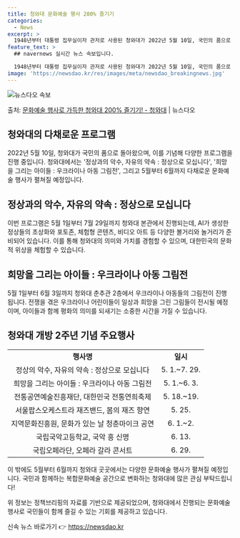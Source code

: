 ```yaml
---
title: 청와대 문화예술 행사 200% 즐기기
categories:
  - News
excerpt: >
  1948년부터 대통령 집무실이자 관저로 사용된 청와대가 2022년 5월 10일, 국민의 품으로 돌아왔습니다.…
feature_text: >
  ## navernews 실시간 뉴스 속보입니다.

  1948년부터 대통령 집무실이자 관저로 사용된 청와대가 2022년 5월 10일, 국민의 품으로 돌아왔습니다.…
image: 'https://newsdao.kr/res/images/meta/newsdao_breakingnews.jpg'
---
```


![뉴스다오 속보](https://newsdao.kr/res/images/meta/newsdao_breakingnews.jpg)

<p>출처: <a href="https://newsdao.kr/3788" rel="dofollow">문화예술 행사로 가득한 청와대 200% 즐기기! - 청와대</a> | 뉴스다오</p>

<h2 data-ke-size="size26">청와대의 다채로운 프로그램</h2>
<p data-ke-size="size16">2022년 5월 10일, 청와대가 국민의 품으로 돌아왔으며, 이를 기념해 다양한 프로그램을 진행 중입니다. 청와대에서는 '정상과의 악수, 자유의 약속 : 정상으로 모십니다', '희망을 그리는 아이들 : 우크라이나 아동 그림전', 그리고 5월부터 6월까지 다채로운 문화예술 행사가 펼쳐질 예정입니다.</p>

<h2 data-ke-size="size26">정상과의 악수, 자유의 약속 : 정상으로 모십니다</h2>
<p data-ke-size="size16">이번 프로그램은 5월 1일부터 7월 29일까지 청와대 본관에서 진행되는데, AI가 생성한 정상들의 초상화와 포토존, 체험형 콘텐츠, 비디오 아트 등 다양한 볼거리와 놀거리가 준비되어 있습니다. 이를 통해 청와대의 의미와 가치를 경험할 수 있으며, 대한민국의 문화적 위상을 체험할 수 있습니다.</p>

<h2 data-ke-size="size26">희망을 그리는 아이들 : 우크라이나 아동 그림전</h2>
<p data-ke-size="size16">5월 1일부터 6월 3일까지 청와대 춘추관 2층에서 우크라이나 아동들의 그림전이 진행됩니다. 전쟁을 겪은 우크라이나 어린이들이 일상과 희망을 그린 그림들이 전시될 예정이며, 아이들과 함께 평화의 의미를 되새기는 소중한 시간을 가질 수 있습니다.</p>

<h2 data-ke-size="size26">청와대 개방 2주년 기념 주요행사</h2>
<table>
	<tr>
		<td style="text-align: center; height: 17px;"><b>행사명</b></td>
		<td style="text-align: center; height: 17px;"><b>일시</b></td>
	</tr>
	<tr>
		<td style="text-align: center; height: 17px;">정상의 악수, 자유의 약속 : 정상으로 모십니다</td>
		<td style="text-align: center; height: 17px;">5. 1.~7. 29.</td>
	</tr>
	<tr>
		<td style="text-align: center; height: 17px;">희망을 그리는 아이들 : 우크라이나 아동 그림전</td>
		<td style="text-align: center; height: 17px;">5. 1.~6. 3.</td>
	</tr>
	<tr>
		<td style="text-align: center; height: 17px;">전통공연예술진흥재단, 대한민국 전통연희축제</td>
		<td style="text-align: center; height: 17px;">5. 18.~19.</td>
	</tr>
	<tr>
		<td style="text-align: center; height: 17px;">서울팝스오케스트라 재즈밴드, 봄의 재즈 향연</td>
		<td style="text-align: center; height: 17px;">5. 25.</td>
	</tr>
	<tr>
		<td style="text-align: center; height: 17px;">지역문화진흥원, 문화가 있는 날 청춘마이크 공연</td>
		<td style="text-align: center; height: 17px;">6. 1.~2.</td>
	</tr>
	<tr>
		<td style="text-align: center; height: 17px;">국립국악고등학교, 국악 흥 신명</td>
		<td style="text-align: center; height: 17px;">6. 13.</td>
	</tr>
	<tr>
		<td style="text-align: center; height: 17px;">국립오페라단, 오페라 갈라 콘서트</td>
		<td style="text-align: center; height: 17px;">6. 29.</td>
</table>
<p data-ke-size="size16">이 밖에도 5월부터 6월까지 청와대 곳곳에서는 다양한 문화예술 행사가 펼쳐질 예정입니다. 국민과 함께하는 복합문화예술 공간으로 변화하는 청와대에 많은 관심 부탁드립니다!</p>

<p data-ke-size="size16">위 정보는 정책브리핑의 자료를 기반으로 제공되었으며, 청와대에서 진행되는 문화예술 행사로 국민들이 함께 즐길 수 있는 기회를 제공하고 있습니다.</p> 

신속 뉴스 바로가기 👉 <a href="https://newsdao.kr" rel="dofollow">https://newsdao.kr</a>



